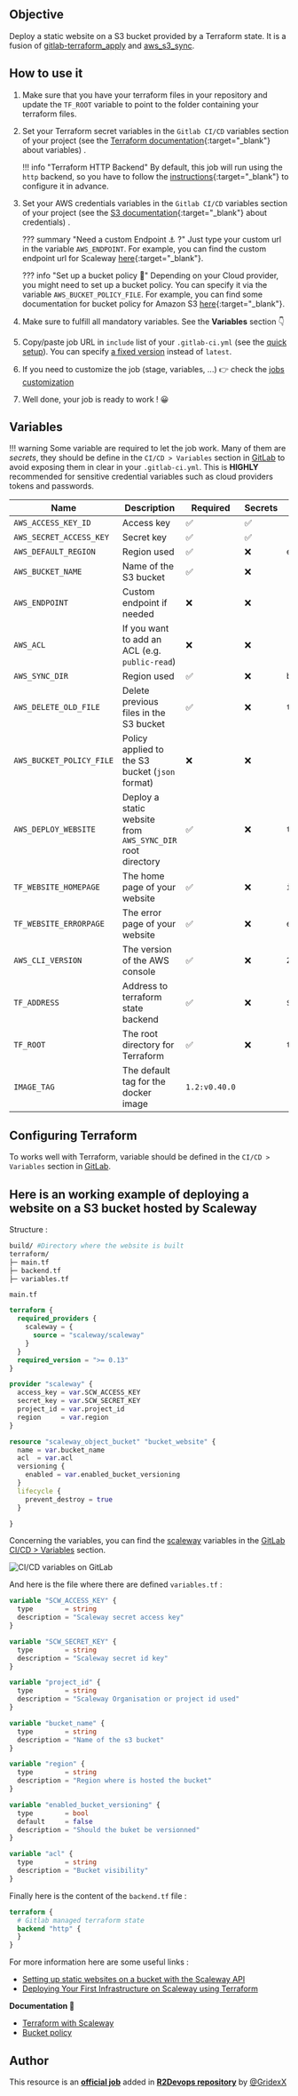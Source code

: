 ## Objective

Deploy a static website on a S3 bucket provided by a Terraform state. It is a fusion of [gitlab-terraform_apply](https://r2devops.io/_/r2devops-bot/gitlab-terraform_apply) and  [aws_s3_sync](https://r2devops.io/_/r2devops-bot/aws_s3_sync).

## How to use it

1. Make sure that you have your terraform files in your repository and update the `TF_ROOT` variable to point to the folder containing your terraform files.
1. Set your Terraform secret variables in the `Gitlab CI/CD` variables section of your project (see the [Terraform documentation](https://www.terraform.io/docs/configuration/variables.html){:target="_blank"} about variables) .

    !!! info "Terraform HTTP Backend"
    By default, this job will run using the `http` backend, so you have to follow the [instructions](https://docs.gitlab.com/ee/user/infrastructure/iac/terraform_state.html#initialize-a-terraform-state-as-a-backend-by-using-gitlab-cicd){:target="_blank"} to configure it in advance.
1. Set your AWS credentials variables in the `Gitlab CI/CD` variables section of your project (see the [S3 documentation](https://docs.aws.amazon.com/cli/latest/userguide/cli-configure-quickstart.html){:target="_blank"} about credentials) .

    ??? summary "Need a custom Endpoint ⚓ ?"
      Just type your custom url in the variable `AWS_ENDPOINT`.
      For example, you can find the custom endpoint url for Scaleway [here](https://www.scaleway.com/en/docs/storage/object/api-cli/object-storage-aws-cli/){:target="_blank"}.

    ??? info "Set up a bucket policy 👮"
      Depending on your Cloud provider, you might need to set up a bucket policy. You can specify it via the variable `AWS_BUCKET_POLICY_FILE`. For example, you can find some documentation for bucket policy for Amazon S3 [here](https://docs.aws.amazon.com/AmazonS3/latest/userguide/access-policy-language-overview.html){:target="_blank"}.
1. Make sure to fulfill all mandatory variables. See the **Variables** section 👇
1. Copy/paste job URL in `include` list of your `.gitlab-ci.yml` (see the [quick setup](/use-the-hub/#quick-setup)). You can specify [a fixed version](#changelog) instead of `latest`.
1. If you need to customize the job (stage, variables, ...) 👉 check the [jobs
   customization](/use-the-hub/#jobs-customization)
1. Well done, your job is ready to work ! 😀

## Variables

!!! warning
    Some variable are required to let the job work. Many of them are *secrets*, they should be define in the `CI/CD > Variables` section in [GitLab](https://docs.gitlab.com/ee/ci/variables/#add-a-cicd-variable-to-a-project) to avoid exposing them in clear in your `.gitlab-ci.yml`. This is **HIGHLY** recommended for sensitive credential variables such as cloud providers tokens and passwords.

| Name | Description | Required | Secrets | Default |
| ---- | ----------- | -------- | ------- | ------- |
| `AWS_ACCESS_KEY_ID` <img width=100/> | Access key <img width=175/> | ✅ <img width=100/> | ✅ <img width=100/> | ` ` <img width=100/> |
| `AWS_SECRET_ACCESS_KEY` | Secret key | ✅ | ✅ | ` ` |
| `AWS_DEFAULT_REGION` | Region used | ✅ | ❌ | `eu-west-1` |
| `AWS_BUCKET_NAME` | Name of the S3 bucket | ✅ | ❌ | ` ` |
| `AWS_ENDPOINT` | Custom endpoint if needed | ❌ | ❌ | ` ` |
| `AWS_ACL` | If you want to add an ACL (e.g. `public-read`) | ❌ | ❌ | ` ` |
| `AWS_SYNC_DIR` | Region used | ✅ | ❌ | `build` |
| `AWS_DELETE_OLD_FILE` | Delete previous files in the S3 bucket | ✅ | ❌ | `true` |
| `AWS_BUCKET_POLICY_FILE` | Policy applied to the S3 bucket (`json` format) | ❌ | ❌ | ` ` |
| `AWS_DEPLOY_WEBSITE` | Deploy a static website from `AWS_SYNC_DIR` root directory | ✅ | ❌ | `true` |
| `TF_WEBSITE_HOMEPAGE` | The home page of your website | ✅ | ❌ | `index.html` |
| `TF_WEBSITE_ERRORPAGE` | The error page of your website | ✅ | ❌ | `error.html` |
| `AWS_CLI_VERSION` | The version of the AWS console | ✅ | ❌ | `2.7.7` |
| `TF_ADDRESS` | Address to terraform state backend | ✅ | ❌ | `${CI_API_V4_URL}/projects/${CI_PROJECT_ID}/terraform/state/main` |
| `TF_ROOT` | The root directory for Terraform | ✅ | ❌ | `terraform` |
| `IMAGE_TAG` | The default tag for the docker image | `1.2:v0.40.0`  |

## Configuring Terraform

To works well with Terraform, variable should be defined in the `CI/CD > Variables` section in [GitLab](https://docs.gitlab.com/ee/ci/variables/#add-a-cicd-variable-to-a-project).


## Here is an working example of deploying a website on a S3 bucket hosted by Scaleway

Structure :
```sh
build/ #Directory where the website is built
terraform/
├─ main.tf
├─ backend.tf
├─ variables.tf

```

`main.tf`
```tf
terraform {
  required_providers {
    scaleway = {
      source = "scaleway/scaleway"
    }
  }
  required_version = ">= 0.13"
}

provider "scaleway" {
  access_key = var.SCW_ACCESS_KEY
  secret_key = var.SCW_SECRET_KEY
  project_id = var.project_id
  region     = var.region
}

resource "scaleway_object_bucket" "bucket_website" {
  name = var.bucket_name
  acl  = var.acl
  versioning {
    enabled = var.enabled_bucket_versioning
  }
  lifecycle {
    prevent_destroy = true
  }

}

```

Concerning the variables, you can find the [scaleway](https://docs.gitlab.com/ee/ci/variables/#scaleway-variables) variables in the [GitLab CI/CD > Variables](https://docs.gitlab.com/ee/ci/variables/) section.

![CI/CD variables on GitLab](./screenshots/ci_cd_variables.png)

And here is the file where there are defined `variables.tf` :

```tf
variable "SCW_ACCESS_KEY" {
  type        = string
  description = "Scaleway secret access key"
}

variable "SCW_SECRET_KEY" {
  type        = string
  description = "Scaleway secret id key"
}

variable "project_id" {
  type        = string
  description = "Scaleway Organisation or project id used"
}

variable "bucket_name" {
  type        = string
  description = "Name of the s3 bucket"
}

variable "region" {
  type        = string
  description = "Region where is hosted the bucket"
}

variable "enabled_bucket_versioning" {
  type        = bool
  default     = false
  description = "Should the buket be versionned"
}

variable "acl" {
  type        = string
  description = "Bucket visibility"
}

```
Finally here is the content of the `backend.tf` file :

```tf
terraform {
  # Gitlab managed terraform state
  backend "http" {
  }
}

```

For more information here are some useful links :
- [Setting up static websites on a bucket with the Scaleway API](https://www.scaleway.com/en/docs/storage/object/api-cli/bucket-website-api/)
- [Deploying Your First Infrastructure on Scaleway using Terraform](https://www.scaleway.com/en/docs/tutorials/terraform-quickstart/)

**Documentation 📕**
- [Terraform with Scaleway](https://registry.terraform.io/providers/scaleway/scaleway/latest/docs)
- [Bucket policy](https://docs.aws.amazon.com/AmazonS3/latest/userguide/example-bucket-policies.html)


## Author
This resource is an **[official job](https://docs.r2devops.io/faq-labels/)** added in [**R2Devops repository**](https://gitlab.com/r2devops/hub) by [@GridexX](https://gitlab.com/GridexX)